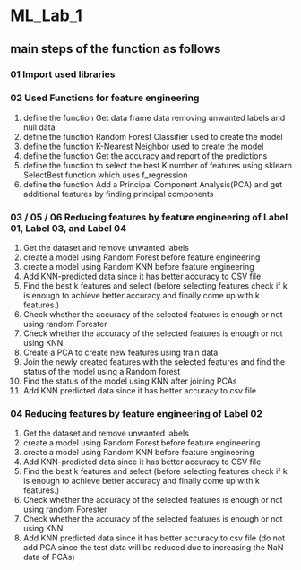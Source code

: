 # ML_Lab_1

## main steps of the function as follows


### 01 Import used libraries


### 02 Used Functions for feature engineering

  1. define the function Get data frame data removing unwanted labels and null data
  2. define the function Random Forest Classifier used to create the model
  3. define the function K-Nearest Neighbor used to create the model
  4. define the function Get the accuracy and report of the predictions
  5. define the function to select the best K number of features using sklearn SelectBest function which uses f_regression
  6. define the function Add a Principal Component Analysis(PCA) and get additional features by finding principal components



### 03 / 05 / 06 Reducing features by feature engineering of Label 01, Label 03, and Label 04

  1. Get the dataset and remove unwanted labels
  2. create a model using Random Forest before feature engineering
  3. create a model using Random KNN before feature engineering
  4. Add KNN-predicted data since it has better accuracy to CSV file
  5. Find the best k features and select
     (before selecting features check if k is enough to achieve better accuracy and finally come up with k features.)
  6. Check whether the accuracy of the selected features is enough or not using random Forester
  7. Check whether the accuracy of the selected features is enough or not using KNN
  8. Create a PCA to create new features using train data
  9. Join the newly created features with the selected features and find the status of the model using a Random forest
  10. Find the status of the model using KNN after joining PCAs
  11. Add KNN predicted data since it has better accuracy to csv file



### 04 Reducing features by feature engineering of Label 02

  1. Get the dataset and remove unwanted labels
  2. create a model using Random Forest before feature engineering
  3. create a model using Random KNN before feature engineering
  4. Add KNN-predicted data since it has better accuracy to CSV file
  5. Find the best k features and select
     (before selecting features check if k is enough to achieve better accuracy and finally come up with k features.)
  6. Check whether the accuracy of the selected features is enough or not using random Forester
  7. Check whether the accuracy of the selected features is enough or not using KNN
  8. Add KNN predicted data since it has better accuracy to csv file
    (do not add PCA since the test data will be reduced due to increasing the NaN data of PCAs)
